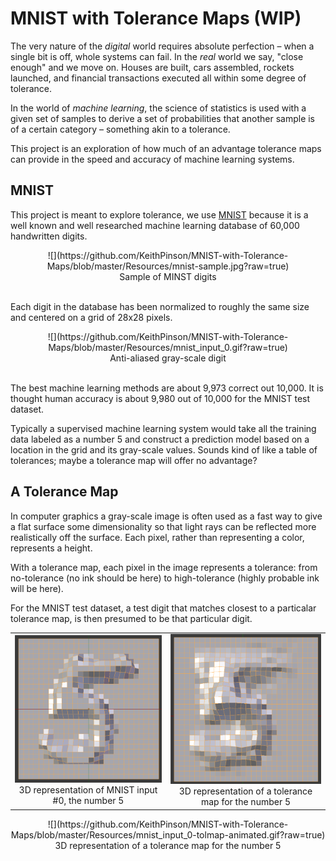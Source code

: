 # MNIST with Tolerance Maps (WIP)

The very nature of the *digital* world requires absolute perfection &ndash;
when a single bit is off, whole systems can fail. In the *real* world we
say, "close enough" and we move on. Houses are built, cars assembled,
rockets launched, and financial transactions executed all within some
degree of tolerance.

In the world of *machine learning*, the science of statistics is used
with a given set of samples to derive a set of probabilities that
another sample is of a certain category &ndash; something akin to a
tolerance.

This project is an exploration of how much of an advantage
tolerance maps can provide in the speed and accuracy of
machine learning systems.

## MNIST

This project is meant to explore tolerance, we use
[MNIST](http://yann.lecun.com/exdb/mnist/) because it is
a well known and well researched machine learning database
of 60,000 handwritten digits.

<center><label>![](https://github.com/KeithPinson/MNIST-with-Tolerance-Maps/blob/master/Resources/mnist-sample.jpg?raw=true)<br/>
Sample of MINST digits<label></center><br/>

Each digit in the database has been normalized to roughly
the same size and centered on a grid of 28x28 pixels.

<center><label>![](https://github.com/KeithPinson/MNIST-with-Tolerance-Maps/blob/master/Resources/mnist_input_0.gif?raw=true)<br/>
Anti-aliased gray-scale digit<label></center><br/>

The best machine learning methods are about 9,973 correct out
10,000. It is thought human accuracy is about 9,980 out of
10,000 for the MNIST test dataset.

Typically a supervised machine learning system would take all the
training data labeled as a number 5 and construct a prediction model
based on a location in the grid and its gray-scale values. Sounds
kind of like a table of tolerances; maybe a tolerance map will offer no
advantage?

## A Tolerance Map

In computer graphics a gray-scale image is often used as a
fast way to give a flat surface some dimensionality so that
light rays can be reflected more realistically off the
surface. Each pixel, rather than representing a color,
represents a height.

With a tolerance map, each pixel in the image represents
a tolerance: from no-tolerance (no ink should be here) to
high-tolerance (highly probable ink will be here).

For the MNIST test dataset, a test digit that matches closest
to a particalar tolerance map, is then presumed to be that
particular digit.

<table><tr><td>
<center><label><img src="https://github.com/KeithPinson/MNIST-with-Tolerance-Maps/blob/master/Resources/mnist_input_0-3d.png?raw=true"/><br/>
3D representation of MNIST input #0, the number 5<label></center>
</td><td>
<center><label><img src="https://github.com/KeithPinson/MNIST-with-Tolerance-Maps/blob/master/Resources/mnist_input_0_tolerance-3d.png?raw=true"/><br/>
3D representation of a tolerance map for the number 5<label></center>
</td></tr></table>


<center><label>![](https://github.com/KeithPinson/MNIST-with-Tolerance-Maps/blob/master/Resources/mnist_input_0-tolmap-animated.gif?raw=true)<br/>
3D representation of a tolerance map for the number 5<label></center><br/>
